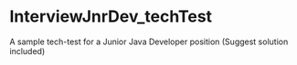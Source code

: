 # InterviewJnrDev_techTest
A sample tech-test for a Junior Java Developer position (Suggest solution included)
